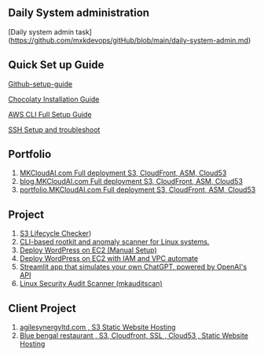 ## Daily System administration 
[Daily system admin task] (https://github.com/mxkdevops/gitHub/blob/main/daily-system-admin.md)

## Quick Set up Guide

[Github-setup-guide](https://github.com/mxkdevops/gitHub/blob/main/Github-setup-guide.md)

[Chocolaty Installation Guide](https://github.com/mxkdevops/gitHub/blob/main/chocolaty-installation-guide.md)

[AWS CLI Full Setup Guide](https://github.com/mxkdevops/gitHub/blob/main/AWS-CLI-Setup-Guide.md)

[SSH Setup and troubleshoot](https://github.com/mxkdevops/gitHub/blob/main/SSH-Setup-hardening.md)




## Portfolio 
1. [MKCloudAI.com Full deployment S3, CloudFront, ASM, Cloud53 ](https://github.com/mxkdevops/mxkcloudai)
2. [blog.MKCloudAI.com Full deployment S3, CloudFront, ASM, Cloud53 ](https://github.com/mxkdevops/mxkcloudai)
3. [portfolio.MKCloudAI.com Full deployment S3, CloudFront, ASM, Cloud53 ](https://github.com/mxkdevops/portfolio-mo)

## Project 

1. [S3 Lifecycle Checker](https://github.com/mxkdevops/s3_lifecycle_checker))
2. [CLI-based rootkit and anomaly scanner for Linux systems.](https://github.com/mxkdevops/mkrootkitscan)
3. [Deploy WordPress on EC2 (Manual Setup)](https://github.com/mxkdevops/wordpress-on-ec2)
4. [Deploy WordPress on EC2 with IAM and VPC automate](https://github.com/mxkdevops/Week_4_IAM_VPC_EC2/tree/main)
5. [Streamlit app that simulates your own ChatGPT, powered by OpenAI's API](https://github.com/mxkdevops/chatgpt_streamlit_app)
6. [Linux Security Audit Scanner (mkauditscan)](https://github.com/mxkdevops/mkauditscan)


## Client Project 
1. [agilesynergyltd.com , S3 Static Website Hosting](https://github.com/mxkdevops/brainyBench)
2. [Blue bengal restaurant , S3, Cloudfront, SSL , Cloud53 ,  Static Website Hosting](https://github.com/mxkdevops/blue-bengal-website)
